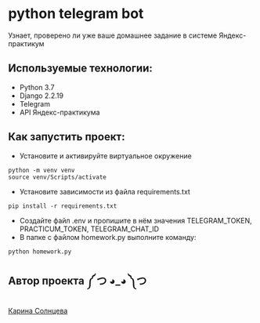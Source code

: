 # python telegram bot


Узнает, проверено ли уже ваше домашнее задание в системе Яндекс-практикум

## Используемые технологии:
- Python 3.7
- Django 2.2.19
- Telegram
- API Яндекс-практикума

## Как запустить проект:
- Установите и активируйте виртуальное окружение
```
python -m venv venv
source venv/Scripts/activate
``` 
- Установите зависимости из файла requirements.txt
```
pip install -r requirements.txt
``` 
- Создайте файл .env и пропишите в нём значения TELEGRAM_TOKEN, PRACTICUM_TOKEN, TELEGRAM_CHAT_ID
- В папке с файлом homework.py выполните команду:
```
python homework.py
```

## Автор проекта ༼ つ ◕_◕ ༽つ
[Карина Солнцева](https://vk.com/shapendus)  
